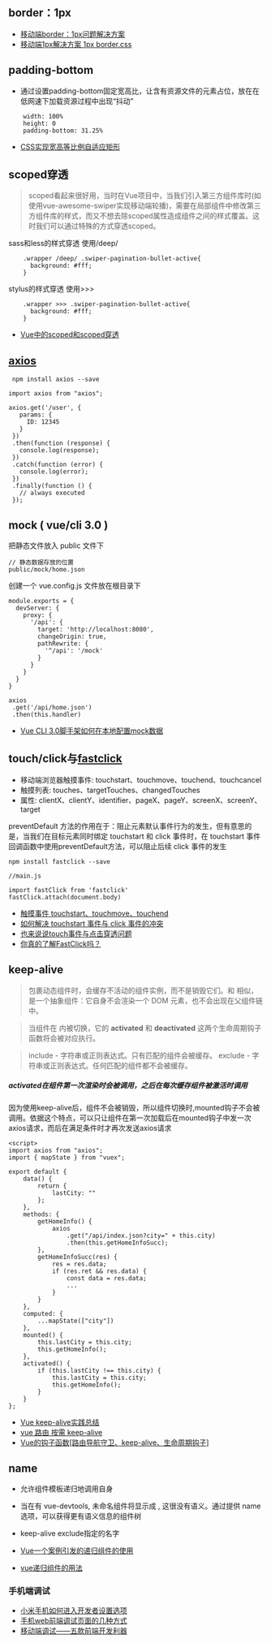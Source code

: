 ## border：1px

- [移动端border：1px问题解决方案](https://www.cnblogs.com/yaokunlun/p/6545393.html)
- [移动端1px解决方案 1px border.css](https://blog.csdn.net/qq_36407748/article/details/80958774)



## padding-bottom

- 通过设置padding-bottom固定宽高比，让含有资源文件的元素占位，放在在低网速下加载资源过程中出现“抖动”

```
    width: 100%
    height: 0
    padding-bottom: 31.25%
```

- [CSS实现宽高等比例自适应矩形](https://juejin.im/post/5b0784566fb9a07abd0e14ae)

## scoped穿透

> scoped看起来很好用，当时在Vue项目中，当我们引入第三方组件库时(如使用vue-awesome-swiper实现移动端轮播)，需要在局部组件中修改第三方组件库的样式，而又不想去除scoped属性造成组件之间的样式覆盖。这时我们可以通过特殊的方式穿透scoped。


sass和less的样式穿透 使用/deep/

```
    .wrapper /deep/ .swiper-pagination-bullet-active{
      background: #fff;
    }
```

stylus的样式穿透 使用>>>

```
    .wrapper >>> .swiper-pagination-bullet-active{
      background: #fff;
    }
```

- [Vue中的scoped和scoped穿透](https://segmentfault.com/a/1190000015932467)


## [axios](https://github.com/axios/axios)

```
 npm install axios --save
 ```
 
 ```
 import axios from "axios";

axios.get('/user', {
    params: {
      ID: 12345
    }
  })
  .then(function (response) {
    console.log(response);
  })
  .catch(function (error) {
    console.log(error);
  })
  .finally(function () {
    // always executed
  });  

```
 
 
 ## mock ( vue/cli 3.0 )
 
 把静态文件放入 public 文件下
 
 ```
 // 静态数据存放的位置
public/mock/home.json
```

创建一个 vue.config.js 文件放在根目录下

```
module.exports = {
  devServer: {
    proxy: {
      '/api': {
        target: 'http://localhost:8080',
        changeOrigin: true,
        pathRewrite: {
          '^/api': '/mock'
        }
      }
    }
  }
}
```

```
axios
 .get('/api/home.json')
 .then(this.handler)
```

- [Vue CLI 3.0脚手架如何在本地配置mock数据](https://blog.csdn.net/qq_32135281/article/details/84312100)



## touch/click与[fastclick](https://github.com/ftlabs/fastclick)


- 移动端浏览器触摸事件: touchstart、touchmove、touchend、touchcancel
- 触摸列表: touches、targetTouches、changedTouches
- 属性: clientX、clientY、identifier、pageX、pageY、screenX、screenY、target



preventDefault 方法的作用在于：阻止元素默认事件行为的发生，但有意思的是，当我们在目标元素同时绑定 touchstart 和 click 事件时，在 touchstart 事件回调函数中使用preventDefault方法，可以阻止后续 click 事件的发生


```
npm install fastclick --save
```

```
//main.js

import fastClick from 'fastclick'
fastClick.attach(document.body)
```

- [触摸事件 touchstart、touchmove、touchend](https://blog.csdn.net/wangmx1993328/article/details/83270166) 
- [如何解决 touchstart 事件与 click 事件的冲突](https://juejin.im/post/5aa09afe51882555602077be)
- [也来说说touch事件与点击穿透问题](https://juejin.im/entry/5963383bf265da6c3a54dfa7)
- [你真的了解FastClick吗？](https://www.cnblogs.com/ylweb/p/10549040.html)


## keep-alive


> <keep-alive> 包裹动态组件时，会缓存不活动的组件实例，而不是销毁它们。和 <transition> 相似，<keep-alive> 是一个抽象组件：它自身不会渲染一个 DOM 元素，也不会出现在父组件链中。
    
    

> 当组件在 <keep-alive> 内被切换，它的 **activated** 和 **deactivated** 这两个生命周期钩子函数将会被对应执行。
    
> include - 字符串或正则表达式。只有匹配的组件会被缓存。
> exclude - 字符串或正则表达式。任何匹配的组件都不会被缓存。

##### activated在组件第一次渲染时会被调用，之后在每次缓存组件被激活时调用

因为使用keep-alive后，组件不会被销毁，所以组件切换时,mounted钩子不会被调用。依据这个特点，可以只让组件在第一次加载后在mounted钩子中发一次axios请求，而后在满足条件时才再次发送axios请求


```
<script>
import axios from "axios";
import { mapState } from "vuex";

export default {
    data() {
        return {
            lastCity: ""
        };
    },
    methods: {
        getHomeInfo() {
            axios
                .get("/api/index.json?city=" + this.city)
                .then(this.getHomeInfoSucc);
        },
        getHomeInfoSucc(res) {
            res = res.data;
            if (res.ret && res.data) {
                const data = res.data;
                ...
            }
        }
    },
    computed: {
        ...mapState(["city"])
    },
    mounted() {
        this.lastCity = this.city;
        this.getHomeInfo();
    },
    activated() {
        if (this.lastCity !== this.city) {
            this.lastCity = this.city;
            this.getHomeInfo();
        }
    }
};
```
- [Vue keep-alive实践总结](https://www.cnblogs.com/sysuhanyf/p/7454530.html)
- [vue 路由 按需 keep-alive](https://juejin.im/post/5cdcbae9e51d454759351d84)
- [Vue的钩子函数[路由导航守卫、keep-alive、生命周期钩子]](https://juejin.im/post/5b41bdef6fb9a04fe63765f1)


## name


- 允许组件模板递归地调用自身

- 当在有 vue-devtools, 未命名组件将显示成 <AnonymousComponent>, 这很没有语义。通过提供 name 选项，可以获得更有语义信息的组件树
   
- keep-alive exclude指定的名字

- [Vue一个案例引发的递归组件的使用](https://juejin.im/post/5bed05ac6fb9a04a053f3d60)
- [vue递归组件的用法](https://blog.csdn.net/badmoonc/article/details/80380557)


### 手机端调试

- [小米手机如何进入开发者设置选项](https://jingyan.baidu.com/article/09ea3ede437a2ec0aede399e.html)
- [手机web前端调试页面的几种方式](https://juejin.im/entry/5afd1b276fb9a07acc11ec81)
- [移动端调试——五款前端开发利器](https://www.cnblogs.com/zhangruiqi/p/9509934.html)
